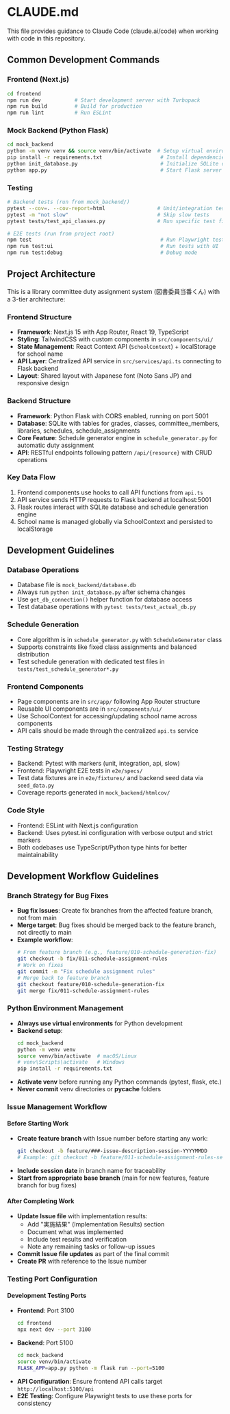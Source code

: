 # CLAUDE.md

This file provides guidance to Claude Code (claude.ai/code) when working with code in this repository.

## Common Development Commands

### Frontend (Next.js)
```bash
cd frontend
npm run dev           # Start development server with Turbopack
npm run build         # Build for production
npm run lint          # Run ESLint
```

### Mock Backend (Python Flask)
```bash
cd mock_backend
python -m venv venv && source venv/bin/activate  # Setup virtual environment
pip install -r requirements.txt                   # Install dependencies
python init_database.py                           # Initialize SQLite database
python app.py                                     # Start Flask server on port 5001
```

### Testing
```bash
# Backend tests (run from mock_backend/)
pytest --cov=. --cov-report=html                 # Unit/integration tests with coverage
pytest -m "not slow"                             # Skip slow tests
pytest tests/test_api_classes.py                 # Run specific test file

# E2E tests (run from project root)
npm test                                          # Run Playwright tests
npm run test:ui                                   # Run tests with UI
npm run test:debug                                # Debug mode
```

## Project Architecture

This is a library committee duty assignment system (図書委員当番くん) with a 3-tier architecture:

### Frontend Structure
- **Framework**: Next.js 15 with App Router, React 19, TypeScript
- **Styling**: TailwindCSS with custom components in `src/components/ui/`
- **State Management**: React Context API (`SchoolContext`) + localStorage for school name
- **API Layer**: Centralized API service in `src/services/api.ts` connecting to Flask backend
- **Layout**: Shared layout with Japanese font (Noto Sans JP) and responsive design

### Backend Structure  
- **Framework**: Python Flask with CORS enabled, running on port 5001
- **Database**: SQLite with tables for grades, classes, committee_members, libraries, schedules, schedule_assignments
- **Core Feature**: Schedule generator engine in `schedule_generator.py` for automatic duty assignment
- **API**: RESTful endpoints following pattern `/api/{resource}` with CRUD operations

### Key Data Flow
1. Frontend components use hooks to call API functions from `api.ts`
2. API service sends HTTP requests to Flask backend at localhost:5001
3. Flask routes interact with SQLite database and schedule generation engine
4. School name is managed globally via SchoolContext and persisted to localStorage

## Development Guidelines

### Database Operations
- Database file is `mock_backend/database.db`
- Always run `python init_database.py` after schema changes
- Use `get_db_connection()` helper function for database access
- Test database operations with `pytest tests/test_actual_db.py`

### Schedule Generation
- Core algorithm is in `schedule_generator.py` with `ScheduleGenerator` class
- Supports constraints like fixed class assignments and balanced distribution
- Test schedule generation with dedicated test files in `tests/test_schedule_generator*.py`

### Frontend Components
- Page components are in `src/app/` following App Router structure
- Reusable UI components are in `src/components/ui/`
- Use SchoolContext for accessing/updating school name across components
- API calls should be made through the centralized `api.ts` service

### Testing Strategy
- Backend: Pytest with markers (unit, integration, api, slow)
- Frontend: Playwright E2E tests in `e2e/specs/`
- Test data fixtures are in `e2e/fixtures/` and backend seed data via `seed_data.py`
- Coverage reports generated in `mock_backend/htmlcov/`

### Code Style
- Frontend: ESLint with Next.js configuration
- Backend: Uses pytest.ini configuration with verbose output and strict markers
- Both codebases use TypeScript/Python type hints for better maintainability

## Development Workflow Guidelines

### Branch Strategy for Bug Fixes
- **Bug fix Issues**: Create fix branches from the affected feature branch, not from main
- **Merge target**: Bug fixes should be merged back to the feature branch, not directly to main
- **Example workflow**:
  ```bash
  # From feature branch (e.g., feature/010-schedule-generation-fix)
  git checkout -b fix/011-schedule-assignment-rules
  # Work on fixes
  git commit -m "Fix schedule assignment rules"
  # Merge back to feature branch
  git checkout feature/010-schedule-generation-fix
  git merge fix/011-schedule-assignment-rules
  ```

### Python Environment Management
- **Always use virtual environments** for Python development
- **Backend setup**:
  ```bash
  cd mock_backend
  python -m venv venv
  source venv/bin/activate  # macOS/Linux
  # venv\Scripts\activate   # Windows
  pip install -r requirements.txt
  ```
- **Activate venv** before running any Python commands (pytest, flask, etc.)
- **Never commit** venv directories or **pycache** folders

### Issue Management Workflow

#### Before Starting Work
- **Create feature branch** with Issue number before starting any work:
  ```bash
  git checkout -b feature/###-issue-description-session-YYYYMMDD
  # Example: git checkout -b feature/011-schedule-assignment-rules-session-20250527
  ```
- **Include session date** in branch name for traceability
- **Start from appropriate base branch** (main for new features, feature branch for bug fixes)

#### After Completing Work
- **Update Issue file** with implementation results:
  - Add "実施結果" (Implementation Results) section
  - Document what was implemented
  - Include test results and verification
  - Note any remaining tasks or follow-up issues
- **Commit Issue file updates** as part of the final commit
- **Create PR** with reference to the Issue number

### Testing Port Configuration

#### Development Testing Ports
- **Frontend**: Port 3100
  ```bash
  cd frontend
  npx next dev --port 3100
  ```
- **Backend**: Port 5100
  ```bash
  cd mock_backend
  source venv/bin/activate
  FLASK_APP=app.py python -m flask run --port=5100
  ```
- **API Configuration**: Ensure frontend API calls target `http://localhost:5100/api`
- **E2E Testing**: Configure Playwright tests to use these ports for consistency